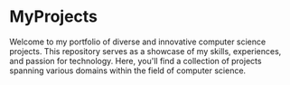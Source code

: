 # MyProjects
Welcome to my portfolio of diverse and innovative computer science projects. This repository serves as a showcase of my skills, experiences, and passion for technology. Here, you'll find a collection of projects spanning various domains within the field of computer science.
